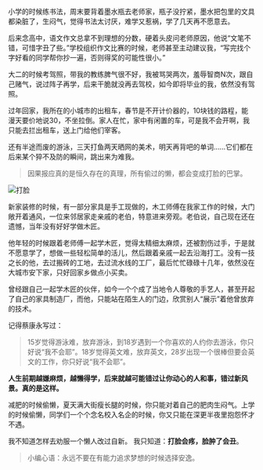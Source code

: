 小学的时候练书法，周末要背着墨水瓶去老师家，瓶子没拧紧，墨水把包里的文具都染脏了，生闷气，觉得书法太讨厌，难学又惹祸，学了几天再不愿意去。

后来念高中，语文作文总拿不到理想的分数，硬着头皮问老师原因，他说“文笔不错，可惜字丑了些。”学校组织作文比赛的时候，老师甚至主动建议我，“写完找个字好看的同学帮你抄一遍，否则得奖的可能性很小。”

大二的时候考驾照，带我的教练脾气很不好，我被骂哭两次，羞辱智商N次，跟自己赌气，说过阵子再学，后来干脆就没再去驾校，如今即将毕业的我，依然没有驾照。

过年回家，我所在的小城市的出租车，春节是不开计价器的，10块钱的路程，能漫天要价地说30，不坐拉倒。家人在忙，家中有闲置的车，可是我不会开啊，我只能去拦出租车，送上门给他们宰客。

还有半途而废的游泳，三天打鱼两天晒网的美术，明天再背吧的单词……它们都在后来某个猝不及防的瞬间，跳出来为难我。

> 因果报应真的是恒久存在的真理，所有偷过的懒，都会变成打脸的巴掌。

![打脸](http://i.imgur.com/0Y5Tj3u.jpg)

新家装修的时候，有一部分家具是手工现做的，木工师傅在我家工作的时候，大门敞开着通风，一位来邻居家走亲戚的老伯，特意进来旁观。老伯说，自己现在还在遗憾，当年没有好好学做木匠。

他年轻的时候跟着老师傅一起学木匠，觉得太精细太麻烦，还被割伤过手，于是就不愿意学了，想做一些轻松简单的活儿，然后跟着亲戚一起去沿海打工。没有一技之长的他，去过搬砖的工地，去过流水线的工厂，最后忙忙碌碌十几年，依然没在大城市安下家，只好回家乡做点小买卖。

曾经跟自己一起学木匠的伙伴，如今一个个成了当地令人尊敬的手艺人，甚至开起了自己的家具制造厂，而他，只能站在陌生人的门边，欣赏别人“展示”着他曾放弃的技术。

记得蔡康永写过：

> 15岁觉得游泳难，放弃游泳，到18岁遇到一个你喜欢的人约你去游泳，你只好说“我不会耶”。18岁觉得英文难，放弃英文，28岁出现一个很棒但要会英文的工作，你只好说“我不会耶”。

**人生前期越嫌麻烦，越懒得学，后来就越可能错过让你动心的人和事，错过新风景。真的是这样。**

减肥的时候偷懒，夏天满大街瘦长腿的时候，你只能对着自己的肥肉生闷气。上学的时候偷懒，同学们一个个念名校入名企的时候，你又只能在深更半夜里抱怨怀才不遇。

我不知道怎样去劝服一个懒人改过自新。 我只知道：**打脸会疼，脸肿了会丑**。

> 小编心语：永远不要在有能力追求梦想的时候选择安逸。